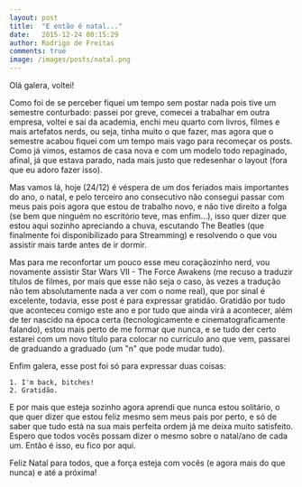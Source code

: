 ```yaml
---
layout: post
title:  "E então é natal..."
date:   2015-12-24 00:15:29
author: Rodrigo de Freitas
comments: true
image: /images/posts/natal.png
---
```


Olá  galera, voltei!

Como foi de se perceber fiquei um tempo sem postar nada pois tive um semestre conturbado: passei por greve, comecei a trabalhar em outra empresa, voltei e saí da academia, enchi meu quarto com livros, filmes e mais artefatos nerds, ou seja, tinha muito o que fazer, mas agora que o semestre acabou fiquei com um tempo mais vago para recomeçar os posts. Como já vimos, estamos de casa nova e com um modelo todo repaginado, afinal, já que estava parado, nada mais justo que redesenhar o layout (fora que eu adoro fazer isso).

Mas vamos lá, hoje (24/12) é véspera de um dos feriados mais importantes do ano, o natal, e pelo terceiro ano consecutivo não consegui passar com meus pais pois agora que estou de trabalho novo, e não tive direito a folga (se bem que ninguém no escritório teve, mas enfim...), isso quer dizer que estou aqui sozinho apreciando a chuva, escutando The Beatles (que finalmente foi disponibilizado para Streamming) e resolvendo o que vou assistir mais tarde antes de ir dormir.

Mas para me reconfortar um pouco esse meu coraçãozinho nerd, vou novamente assistir Star Wars VII - The Force Awakens (me recuso a traduzir títulos de filmes, por mais que esse não seja o caso, às vezes a tradução não tem absolutamente nada a ver com o nome real), que por sinal é excelente, todavia, esse post é para expressar gratidão. Gratidão por tudo que aconteceu comigo este ano e por tudo que ainda virá a acontecer, além de ter nascido na época certa (tecnologicamente e cinematograficamente falando), estou mais perto de me formar que nunca, e se tudo der certo estarei com um novo título para colocar no currículo ano que vem, passarei de graduando a graduado (um "n" que pode mudar tudo).

Enfim galera, esse post foi só para expressar duas coisas:

	1. I'm back, bitches!
	2. Gratidão.


E por mais que esteja sozinho agora aprendi que nunca estou solitário, o que quer dizer que estou feliz mesmo sem meus pais por perto, e só de saber que tudo está na sua mais perfeita ordem já me deixa muito satisfeito. Espero que todos vocês possam dizer o mesmo sobre o natal/ano de cada um. Então é isso, eu fico por aqui.

Feliz Natal para todos, que a força esteja com vocês (e agora mais do que nunca) e até a próxima!

[ini]: http://rodrigoodf.github.io